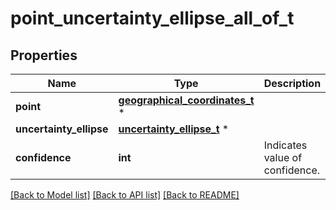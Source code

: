 # point_uncertainty_ellipse_all_of_t

## Properties
Name | Type | Description | Notes
------------ | ------------- | ------------- | -------------
**point** | [**geographical_coordinates_t**](geographical_coordinates.md) \* |  | 
**uncertainty_ellipse** | [**uncertainty_ellipse_t**](uncertainty_ellipse.md) \* |  | 
**confidence** | **int** | Indicates value of confidence. | 

[[Back to Model list]](../README.md#documentation-for-models) [[Back to API list]](../README.md#documentation-for-api-endpoints) [[Back to README]](../README.md)


